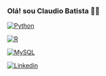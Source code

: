 ### Olá! sou Claudio Batista 🙋‍♂️

[![Python](https://img.shields.io/badge/Python-3776AB?style=for-the-badge&logo=python&logoColor=white)]()

[![R](https://img.shields.io/badge/R-276DC3?style=for-the-badge&logo=r&logoColor=white)]()

[![MySQL](https://img.shields.io/badge/MySQL-005C84?style=for-the-badge&logo=mysql&logoColor=white)]()

[![Linkedin](https://img.shields.io/badge/LinkedIn-0077B5?style=for-the-badge&logo=linkedin&logoColor=white)](linkedin.com/in/antônio-claudio-dutra-batista-11a01224a)
